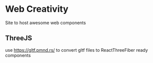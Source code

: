 # Web Creativity
Site to host awesome web components


## ThreeJS

use https://gltf.pmnd.rs/ to convert gltf files to ReactThreeFiber ready components
